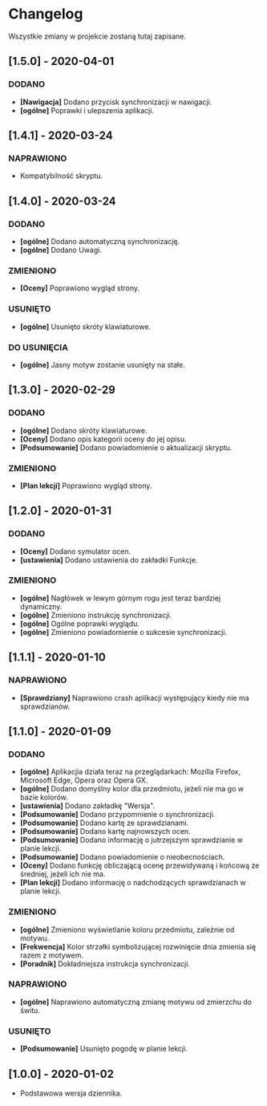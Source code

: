 # Changelog

Wszystkie zmiany w projekcie zostaną tutaj zapisane.

## [1.5.0] - 2020-04-01

### DODANO

- **[Nawigacja]** Dodano przycisk synchronizacji w nawigacji.
- **[ogólne]** Poprawki i ulepszenia aplikacji.

## [1.4.1] - 2020-03-24

### NAPRAWIONO

- Kompatybilność skryptu.

## [1.4.0] - 2020-03-24

### DODANO

- **[ogólne]** Dodano automatyczną synchronizację.
- **[ogólne]** Dodano Uwagi.

### ZMIENIONO

- **[Oceny]** Poprawiono wygląd strony.

### USUNIĘTO

- **[ogólne]** Usunięto skróty klawiaturowe.

### DO USUNIĘCIA

- **[ogólne]** Jasny motyw zostanie usunięty na stałe.

## [1.3.0] - 2020-02-29

### DODANO

- **[ogólne]** Dodano skróty klawiaturowe.
- **[Oceny]** Dodano opis kategorii oceny do jej opisu.
- **[Podsumowanie]** Dodano powiadomienie o aktualizacji skryptu.

### ZMIENIONO

- **[Plan lekcji]** Poprawiono wygląd strony.

## [1.2.0] - 2020-01-31

### DODANO

- **[Oceny]** Dodano symulator ocen.
- **[ustawienia]** Dodano ustawienia do zakładki Funkcje.

### ZMIENIONO

- **[ogólne]** Nagłówek w lewym górnym rogu jest teraz bardziej dynamiczny.
- **[ogólne]** Zmieniono instrukcję synchronizacji.
- **[ogólne]** Ogólne poprawki wyglądu.
- **[ogólne]** Zmieniono powiadomienie o sukcesie synchronizacji.

## [1.1.1] - 2020-01-10

### NAPRAWIONO

- **[Sprawdziany]** Naprawiono crash aplikacji występujący kiedy nie ma sprawdzianów.

## [1.1.0] - 2020-01-09

### DODANO

- **[ogólne]** Aplikacjia działa teraz na przeglądarkach: Mozilla Firefox, Microsoft Edge, Opera oraz Opera GX.
- **[ogólne]** Dodano domyślny kolor dla przedmiotu, jeżeli nie ma go w bazie kolorów.
- **[ustawienia]** Dodano zakładkę "Wersja".
- **[Podsumowanie]** Dodano przypomnienie o synchronizacji.
- **[Podsumowanie]** Dodano kartę ze sprawdzianami.
- **[Podsumowanie]** Dodano kartę najnowszych ocen.
- **[Podsumowanie]** Dodano informację o jutrzejszym sprawdzianie w planie lekcji.
- **[Podsumowanie]** Dodano powiadomienie o nieobecnościach.
- **[Oceny]** Dodano funkcję obliczającą ocenę przewidywaną i końcową ze średniej, jeżeli ich nie ma.
- **[Plan lekcji]** Dodano informację o nadchodzących sprawdzianach w planie lekcji.

### ZMIENIONO

- **[ogólne]** Zmieniono wyświetlanie koloru przedmiotu, zależnie od motywu.
- **[Frekwencja]** Kolor strzałki symbolizującej rozwinięcie dnia zmienia się razem z motywem.
- **[Poradnik]** Dokładniejsza instrukcja synchronizacji.

### NAPRAWIONO

- **[ogólne]** Naprawiono automatyczną zmianę motywu od zmierzchu do świtu.

### USUNIĘTO

- **[Podsumowanie]** Usunięto pogodę w planie lekcji.

## [1.0.0] - 2020-01-02

- Podstawowa wersja dziennika.
